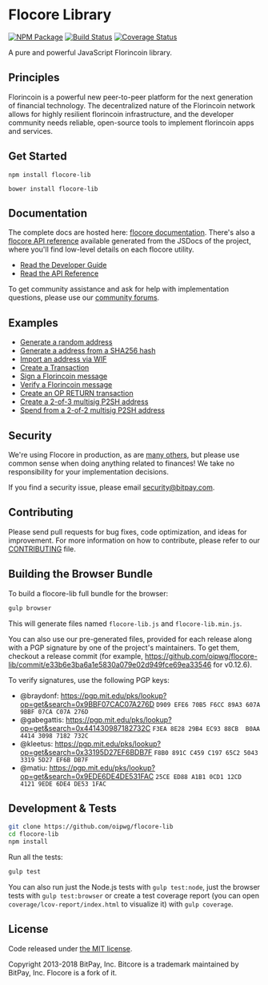 Flocore Library
=======

[![NPM Package](https://img.shields.io/npm/v/flocore-lib.svg?style=flat-square)](https://www.npmjs.org/package/flocore-lib)
[![Build Status](https://img.shields.io/travis/oipwg/flocore-lib.svg?branch=master&style=flat-square)](https://travis-ci.org/oipwg/flocore-lib)
[![Coverage Status](https://img.shields.io/coveralls/oipwg/flocore-lib.svg?style=flat-square)](https://coveralls.io/r/oipwg/flocore-lib)

A pure and powerful JavaScript Florincoin library.

## Principles

Florincoin is a powerful new peer-to-peer platform for the next generation of financial technology. The decentralized nature of the Florincoin network allows for highly resilient florincoin infrastructure, and the developer community needs reliable, open-source tools to implement florincoin apps and services.

## Get Started

```
npm install flocore-lib
```

```
bower install flocore-lib
```

## Documentation

The complete docs are hosted here: [flocore documentation](http://flocore.io/guide/). There's also a [flocore API reference](http://flocore.io/api/) available generated from the JSDocs of the project, where you'll find low-level details on each flocore utility.

- [Read the Developer Guide](http://flocore.io/guide/)
- [Read the API Reference](http://flocore.io/api/)

To get community assistance and ask for help with implementation questions, please use our [community forums](https://forum.flocore.io/).

## Examples

* [Generate a random address](https://github.com/oipwg/flocore-lib/blob/master/docs/examples.md#generate-a-random-address)
* [Generate a address from a SHA256 hash](https://github.com/oipwg/flocore-lib/blob/master/docs/examples.md#generate-a-address-from-a-sha256-hash)
* [Import an address via WIF](https://github.com/oipwg/flocore-lib/blob/master/docs/examples.md#import-an-address-via-wif)
* [Create a Transaction](https://github.com/oipwg/flocore-lib/blob/master/docs/examples.md#create-a-transaction)
* [Sign a Florincoin message](https://github.com/oipwg/flocore-lib/blob/master/docs/examples.md#sign-a-florincoin-message)
* [Verify a Florincoin message](https://github.com/oipwg/flocore-lib/blob/master/docs/examples.md#verify-a-florincoin-message)
* [Create an OP RETURN transaction](https://github.com/oipwg/flocore-lib/blob/master/docs/examples.md#create-an-op-return-transaction)
* [Create a 2-of-3 multisig P2SH address](https://github.com/oipwg/flocore-lib/blob/master/docs/examples.md#create-a-2-of-3-multisig-p2sh-address)
* [Spend from a 2-of-2 multisig P2SH address](https://github.com/oipwg/flocore-lib/blob/master/docs/examples.md#spend-from-a-2-of-2-multisig-p2sh-address)


## Security

We're using Flocore in production, as are [many others](http://flocore.io#projects), but please use common sense when doing anything related to finances! We take no responsibility for your implementation decisions.

If you find a security issue, please email security@bitpay.com.

## Contributing

Please send pull requests for bug fixes, code optimization, and ideas for improvement. For more information on how to contribute, please refer to our [CONTRIBUTING](https://github.com/oipwg/flocore-lib/blob/master/CONTRIBUTING.md) file.

## Building the Browser Bundle

To build a flocore-lib full bundle for the browser:

```sh
gulp browser
```

This will generate files named `flocore-lib.js` and `flocore-lib.min.js`.

You can also use our pre-generated files, provided for each release along with a PGP signature by one of the project's maintainers. To get them, checkout a release commit (for example, https://github.com/oipwg/flocore-lib/commit/e33b6e3ba6a1e5830a079e02d949fce69ea33546 for v0.12.6).

To verify signatures, use the following PGP keys:
- @braydonf: https://pgp.mit.edu/pks/lookup?op=get&search=0x9BBF07CAC07A276D `D909 EFE6 70B5 F6CC 89A3 607A 9BBF 07CA C07A 276D`
- @gabegattis: https://pgp.mit.edu/pks/lookup?op=get&search=0x441430987182732C `F3EA 8E28 29B4 EC93 88CB  B0AA 4414 3098 7182 732C`
- @kleetus: https://pgp.mit.edu/pks/lookup?op=get&search=0x33195D27EF6BDB7F `F8B0 891C C459 C197 65C2 5043 3319 5D27 EF6B DB7F`
- @matiu: https://pgp.mit.edu/pks/lookup?op=get&search=0x9EDE6DE4DE531FAC `25CE ED88 A1B1 0CD1 12CD  4121 9EDE 6DE4 DE53 1FAC`


## Development & Tests

```sh
git clone https://github.com/oipwg/flocore-lib
cd flocore-lib
npm install
```

Run all the tests:

```sh
gulp test
```

You can also run just the Node.js tests with `gulp test:node`, just the browser tests with `gulp test:browser`
or create a test coverage report (you can open `coverage/lcov-report/index.html` to visualize it) with `gulp coverage`.

## License

Code released under [the MIT license](https://github.com/oipwg/flocore-lib/blob/master/LICENSE).

Copyright 2013-2018 BitPay, Inc. Bitcore is a trademark maintained by BitPay, Inc. Flocore is a fork of it.
